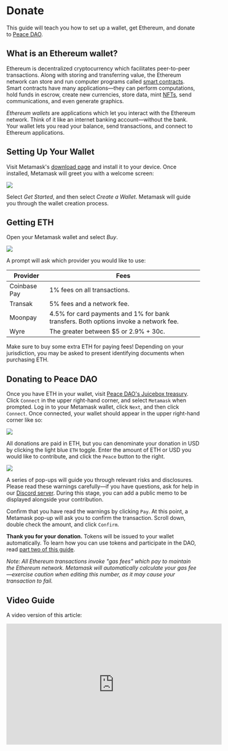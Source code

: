 # Donate

This guide will teach you how to set up a wallet, get Ethereum, and donate to [Peace DAO](https://peace.move.xyz).

## What is an Ethereum wallet?

Ethereum is decentralized cryptocurrency which facilitates peer-to-peer transactions. Along with storing and transferring value, the Ethereum network can store and run computer programs called [smart contracts](https://ethereum.org/en/smart-contracts/). Smart contracts have many applications—they can perform computations, hold funds in escrow, create new currencies, store data, mint [NFTs](https://ethereum.org/en/nft/), send communications, and even generate graphics.

_Ethereum wallets_ are applications which let you interact with the Ethereum network. Think of it like an internet banking account—without the bank. Your wallet lets you read your balance, send transactions, and connect to Ethereum applications.

## Setting Up Your Wallet

Visit Metamask's [download page](https://metamask.io/download/) and install it to your device. Once installed, Metamask will greet you with a welcome screen:

![](/images/metamask/metamask0.png)

Select _Get Started_, and then select _Create a Wallet_. Metamask will guide you through the wallet creation process.

## Getting ETH

Open your Metamask wallet and select _Buy_.

![](/images/metamask/metamask1.png)

A prompt will ask which provider you would like to use:

| Provider     | Fees                                                                                 |
| ------------ | ------------------------------------------------------------------------------------ |
| Coinbase Pay | 1% fees on all transactions.                                                         |
| Transak      | 5% fees and a network fee.                                                           |
| Moonpay      | 4.5% for card payments and 1% for bank transfers. Both options invoke a network fee. |
| Wyre         | The greater between $5 or 2.9% + 30c.                                                |

Make sure to buy some extra ETH for paying fees! Depending on your jurisdiction, you may be asked to present identifying documents when purchasing ETH.

## Donating to Peace DAO

Once you have ETH in your wallet, visit [Peace DAO's Juicebox treasury](https://juicebox.money/#/p/peace). Click `Connect` in the upper right-hand corner, and select `Metamask` when prompted. Log in to your Metamask wallet, click `Next`, and then click `Connect`. Once connected, your wallet should appear in the upper right-hand corner like so:

![](/images/juicebox/juicebox0.png)

All donations are paid in ETH, but you can denominate your donation in USD by clicking the light blue `ETH` toggle. Enter the amount of ETH or USD you would like to contribute, and click the `Peace` button to the right.

![](/images/juicebox/juicebox1.png)

A series of pop-ups will guide you through relevant risks and disclosures. Please read these warnings carefully—if you have questions, ask for help in our [Discord server](https://discord.gg/movexyz/). During this stage, you can add a public memo to be displayed alongside your contribution.

Confirm that you have read the warnings by clicking `Pay`. At this point, a Metamask pop-up will ask you to confirm the transaction. Scroll down, double check the amount, and click `Confirm`.

**Thank you for your donation.** Tokens will be issued to your wallet automatically. To learn how you can use tokens and participate in the DAO, read [part two of this guide](join).

_Note: All Ethereum transactions invoke "gas fees" which pay to maintain the Ethereum network. Metamask will automatically calculate your gas fee—exercise caution when editing this number, as it may cause your transaction to fail._

## Video Guide

A video version of this article:

<iframe width="560" height="315" src="https://www.youtube.com/embed/vfcxAccVeok" title="YouTube video player" frameborder="0" allow="accelerometer; autoplay; clipboard-write; encrypted-media; gyroscope; picture-in-picture" allowfullscreen class="img-responsive center-block d-block mx-auto"></iframe>
